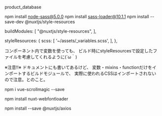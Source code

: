 product_database

npm install node-sass@5.0.0
npm install sass-loader@10.1.1
npm install --save-dev @nuxtjs/style-resources

  buildModules: [
    "@nuxtjs/style-resources",
  ],
  
  styleResources: {
    scss: [
      '~/assets/_variables.scss',
    ],
  },

  コンポーネント内で変数を使っても、
ビルド時にstyleResourcesで設定したファイルを考慮してくれるように(´ω｀)

※注意!!※
ドキュメントにも書いてあるけど、
変数・mixins・functionだけをインポートするビルドモジュールで、
実際に使われるCSSはインポートされないので注意。とのこと。

<!-- スクロールマジックインストール -->
npm i vue-scrollmagic --save

<!-- google fonts インストール -->
npm install nuxt-webfontloader

<!-- axios インストール -->
npm install --save @nuxtjs/axios